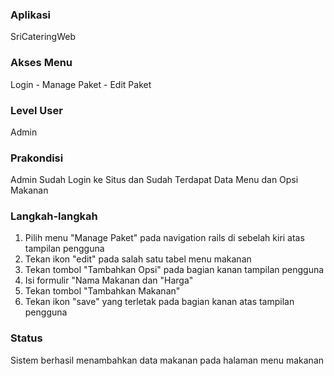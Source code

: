 ### Aplikasi

SriCateringWeb

### Akses Menu

Login - Manage Paket - Edit Paket

### Level User

Admin

### Prakondisi

Admin Sudah Login ke Situs dan Sudah Terdapat Data Menu dan Opsi Makanan

### Langkah-langkah

1. Pilih menu "Manage Paket" pada navigation rails di sebelah kiri atas tampilan pengguna
2. Tekan ikon "edit" pada salah satu tabel menu makanan
3. Tekan tombol "Tambahkan Opsi" pada bagian kanan tampilan pengguna
4. Isi formulir "Nama Makanan dan "Harga"
5. Tekan tombol "Tambahkan Makanan"
6. Tekan ikon "save" yang terletak pada bagian kanan atas tampilan pengguna

### Status
Sistem berhasil menambahkan data makanan pada halaman menu makanan